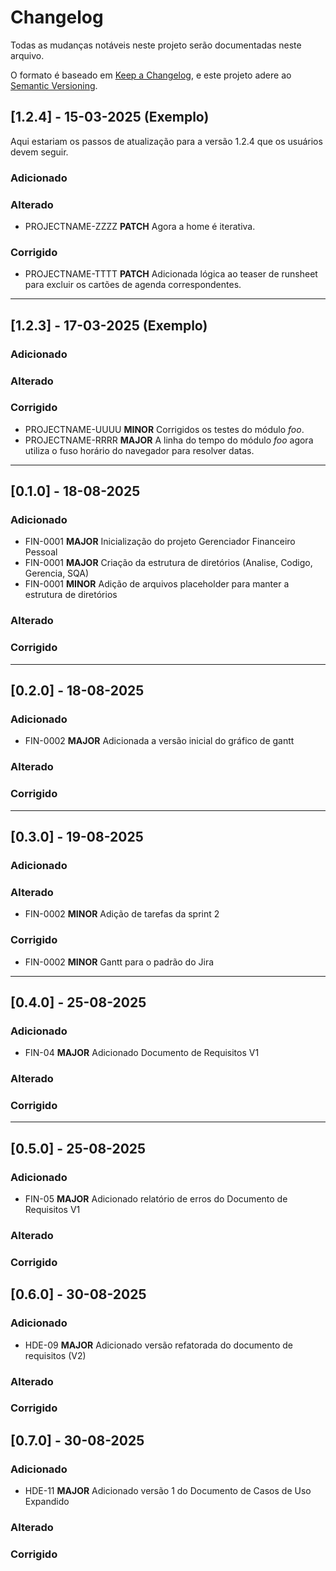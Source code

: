 # Changelog

Todas as mudanças notáveis neste projeto serão documentadas neste arquivo.

O formato é baseado em [Keep a Changelog](https://keepachangelog.com/en/1.0.0/),
e este projeto adere ao [Semantic Versioning](https://semver.org/spec/v2.0.0.html).

## [1.2.4] - 15-03-2025 (Exemplo)

Aqui estariam os passos de atualização para a versão 1.2.4 que os usuários devem seguir.  

### Adicionado  

### Alterado  
- PROJECTNAME-ZZZZ **PATCH** Agora a home é iterativa.  

### Corrigido  
- PROJECTNAME-TTTT **PATCH** Adicionada lógica ao teaser de runsheet para excluir os cartões de agenda correspondentes.  

---

## [1.2.3] - 17-03-2025 (Exemplo)

### Adicionado  

### Alterado  

### Corrigido  
- PROJECTNAME-UUUU **MINOR** Corrigidos os testes do módulo *foo*.  
- PROJECTNAME-RRRR **MAJOR** A linha do tempo do módulo *foo* agora utiliza o fuso horário do navegador para resolver datas.

---

## [0.1.0] - 18-08-2025

### Adicionado
- FIN-0001 **MAJOR** Inicialização do projeto Gerenciador Financeiro Pessoal
- FIN-0001 **MAJOR** Criação da estrutura de diretórios (Analise, Codigo, Gerencia, SQA)
- FIN-0001 **MINOR** Adição de arquivos placeholder para manter a estrutura de diretórios

### Alterado

### Corrigido

---

## [0.2.0] - 18-08-2025

### Adicionado
- FIN-0002 **MAJOR** Adicionada a versão inicial do gráfico de gantt

### Alterado

### Corrigido

---

## [0.3.0] - 19-08-2025

### Adicionado


### Alterado
- FIN-0002 **MINOR** Adição de tarefas da sprint 2

### Corrigido
- FIN-0002 **MINOR** Gantt para o padrão do Jira

---

## [0.4.0] - 25-08-2025

### Adicionado
 - FIN-04 **MAJOR** Adicionado Documento de Requisitos V1

### Alterado

### Corrigido

---

## [0.5.0] - 25-08-2025

### Adicionado
 - FIN-05 **MAJOR** Adicionado relatório de erros do Documento de Requisitos V1

### Alterado

### Corrigido

## [0.6.0] - 30-08-2025

### Adicionado
 - HDE-09 **MAJOR** Adicionado versão refatorada do documento de requisitos (V2)

### Alterado

### Corrigido

## [0.7.0] - 30-08-2025

### Adicionado
 - HDE-11 **MAJOR** Adicionado versão 1 do Documento de Casos de Uso Expandido

### Alterado

### Corrigido